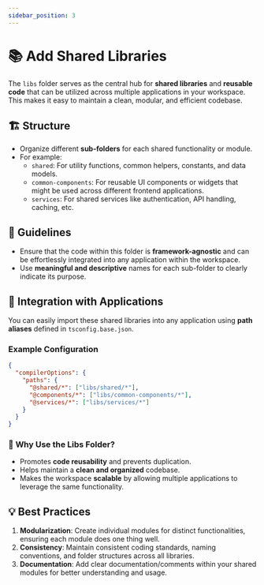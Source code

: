 ```yaml
---
sidebar_position: 3
---
```


# 📚 Add Shared Libraries

The `libs` folder serves as the central hub for **shared libraries** and **reusable code** that can be utilized across multiple applications in your workspace. This makes it easy to maintain a clean, modular, and efficient codebase.

## 🏗️ **Structure**

- Organize different **sub-folders** for each shared functionality or module.
- For example:
  - `shared`: For utility functions, common helpers, constants, and data models.
  - `common-components`: For reusable UI components or widgets that might be used across different frontend applications.
  - `services`: For shared services like authentication, API handling, caching, etc.

## 📌 **Guidelines**

- Ensure that the code within this folder is **framework-agnostic** and can be effortlessly integrated into any application within the workspace.
- Use **meaningful and descriptive** names for each sub-folder to clearly indicate its purpose.

## 🔄 **Integration with Applications**

You can easily import these shared libraries into any application using **path aliases** defined in `tsconfig.base.json`.

### Example Configuration

```json
{
  "compilerOptions": {
    "paths": {
      "@shared/*": ["libs/shared/*"],
      "@components/*": ["libs/common-components/*"],
      "@services/*": ["libs/services/*"]
    }
  }
}
```

### 🌟 **Why Use the Libs Folder?**

- Promotes **code reusability** and prevents duplication.
- Helps maintain a **clean and organized** codebase.
- Makes the workspace **scalable** by allowing multiple applications to leverage the same functionality.

## 💡 **Best Practices**

1. **Modularization**: Create individual modules for distinct functionalities, ensuring each module does one thing well.
2. **Consistency**: Maintain consistent coding standards, naming conventions, and folder structures across all libraries.
3. **Documentation**: Add clear documentation/comments within your shared modules for better understanding and usage.
